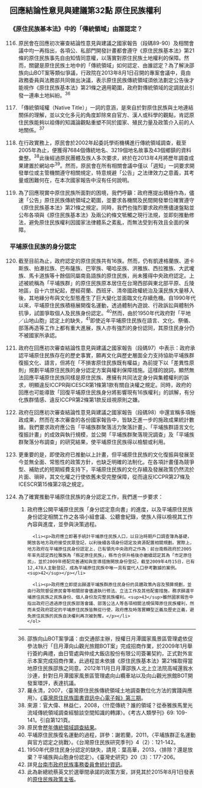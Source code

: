 ## 回應結論性意見與建議第32點 原住民族權利

### 《原住民族基本法》中的「傳統領域」由誰認定？

<ol start="116">
  <li><p>原民會在回應初次審查結論性意見與建議之國家報告（段碼89-90）及相關會議中均一再指出，各項公、私部門開發計畫都會遵守《原住民族基本法》第21條的原住民族事先自由知情同意權，以落實對原住民族土地權利的保障。然而，關鍵是原住民族土地中的「傳統領域」如何認定、由誰認定？為了解決邵族向山BOT案等類似爭議，行政院在2013年8月1日召開的專案會議中，竟由政務委員與法務部共同做出決議，表示原住民族傳統領域須依法劃定公告後才能視作《原住民族基本法》第21條之適用範圍，政府對傳統領域的定調就此引發一連串土地糾紛。<sup>36</sup></p></li>

  <li><p>「傳統領域權（Native Title）」一詞的意涵，是來自於對原住民族與土地連結關係的理解，並以文化多元的角度卸除來自官方、漢人或科學的觀點，肯認原住民族能夠以祖傳的知識論觀點重塑不同於國家、殖民力量及政策介入前的人地關係。<sup>37</2005年《原住民族基本法》公布施行後，國家一方面肯認原住民族的傳統領域權，另一方面卻又以「官方認定」作為權利訴求基礎，其間的矛盾不證自明。</p></li>

  <li><p>在行政實務上，原民會於2002年起委託學術機構進行傳統領域調查，截至2005年為止，便獲得7684個傳統地名、3219個地名故事及43個鄉鎮的資料彙整。<sup>38</sup>此後經過原民團體及族人多次要求，終於在2013年4月將歷年調查成果建置於網站中<sup>39</sup>。然而，原民會在所有相關會議中僅以「週知」一詞要求開發單位或主管機關遵守相關規定，特意規避「公告」之法律效力之意義，其考量或困難何在，在本次國家報告中沒有任何說明。</p></li>

  <li><p>為了回應現實中原住民族所面對的困境，我們呼籲：政府應提出積極作為，儘速「公告」原住民族傳統領域之範圍，並要求各機關及民間開發單位確實遵守《原住民族基本法》第21條之規定。同時，我們也強烈要求政府應儘速盤點並公布各項與《原住民族基本法》及兩公約條文牴觸之現行法規，並即刻推動修法，避免原住民族權利因國家法律體系之紊亂，而無法受到有效且全面的保障。</p></li>
</ol>

### 平埔原住民族的身分認定

<ol start="120">
  <li><p>截至目前為止，政府認定的原住民族共有16族。然而，仍有凱達格蘭族、道卡斯族、拍瀑拉族、巴布薩族、巴宰族、噶哈巫族、洪雅族、西拉雅族、大武壠族、馬卡道族等十餘個同屬南島語族的原住民族，尚未獲得中央政府認定。上述被統稱為「平埔族群」的原住民族原本居住在台灣西部與東北部平原、丘陵地區，自十六世紀起，歷經荷蘭、西班牙、清帝國政權統治及漢民族大量移入後，其地緣分布與文化型態產生了巨大變化並面臨文化存續危機。自1990年代以來，平埔原住民族積極展開復名運動，透過體制內遊說、行政訴訟與體制外抗爭，試圖爭取個人及民族身份認定。<sup>40</sup>然而，由於1950年代政府對「平地／山地山胞」認定上的缺失，<sup>41</sup>即使近年平埔原住民族在語言、文化、祭儀、部落再造等工作上都有重大進展，族人亦有強烈的身份認同，其原住民身分仍不被國家所承認。</p></li>

  <li><p>政府在回應初次審查結論性意見與建議之國家報告（段碼97）中表示：政府承認平埔原住民族存在的歷史事實，願再文化與歷史層面全力支持協助平埔族群復振文化、語言，但將在「不損害原住民族既有權益」為前提下以「差異性原則」規劃平埔原住民族的身分認定方案與權利保障措施。這樣的說詞，顯然無法回應平埔原住民族同樣是原住民族、應擁有共同法定身分與集體權利的訴求，明顯違反ICCPR與ICESCR第1條第1款有關自決權之規定。同時，政府的回應也可能導致「回復平埔原住民族身分將影響現有16族權利」的誤解，有分化族群情感、違反ICCPR第2條第1款反歧視原則之嫌。</p></li>

  <li><p>政府在回應初次審查結論性意見與建議之國家報告（段碼98）中還宣稱多項施政成果，然而在本次審查的各份國家報告中，皆缺乏進一步的施政成果統計數據。我們要求政府應公告「平埔族群聚落活力聚落計畫」、「平埔族群語言文化復振計畫」的成效與執行規模，並公開「平埔族群聚落現況調查」及「平埔族群聚落分布調查」的研究結果，使平埔原住民族得以檢驗或利用。</p></li>

  <li><p>更重要的是，即使政府已推動以上計畫，但平埔原住民族的文化復振與發展至今並無全面、常態性的政策方針，也缺乏明確的法制化。在各項計畫僅為競爭型、補助式的短期經費支持下，平埔原住民族的文化存續及發展政策仍然流於片面、瑣碎，其文化權之行使依舊未受完整保障，從而違反ICCPR第27條及ICESCR第15條第2項之規定。</p></li>

  <li><p>為了確實推動平埔原住民族的身分認定工作，我們進一步要求：</p>
    <ol>
      <li><p>政府應公開平埔原住民族「身分認定意向書」的進度，以及平埔原住民族身份認定相關工作之各項小組會議、公聽會紀錄，使族人得以檢視其工作內容與進度，並參與決策過程。</p></li>

      <li><p>政府應立即著手統計平埔原住民族人口，以日治時期戶口調查簿為基礎，開放各地方政府接受民眾登記，以利後續各項身份認定及資源配置相關規劃。實際上，地方政府在平埔原住民身份認定上，已有領先中央政府之作為：前台南縣政府於2005年率先認定西拉雅族為「縣定原住民族」，縣市合併升格後亦繼續認定其為「市定原住民」，並於2009年搭配完善通知與宣導措施開放身份登記，截至2009年4月15日，已有12,478人主動登記，成為平埔原住民族中唯一具有當代人口參考數據的案例。<sup>42</sup></p></li>

      <li><p>政府應立即提出歸還平埔族群原住民身份的具體政策內容及預算規劃，並由行政院督促原民會等相關部會儘速執行修法、立法工作及其他配套措施，務求歸還平埔原住民族之民族身份、個人身份及完整民族權利。<sup>43</sup>雖然國家報告中指出政府已透過原住民族部落會議、部落公法人等各項相關法規保障原住民族權利，然而未受政府認定的平埔原住民族皆無從行使，政府應及時落實轉型正義及歷史正義，避免原住民族的民族自決權利再次被剝奪。</p></li>
    </ol>
  </li>
</ol>

-----

<ol start="36">
  <li>邵族向山BOT案爭議：由交通部主辦，授權日月潭國家風景區管理處依促參法執行「日月潭向山觀光旅館BOT案」完成招商作業，於2009年1月舉行簽約典禮，由日管處與仲成大飯店股份有限公司簽署契約，正式對外宣示本案完成招商作業，此過程並未依據《原住民族基本法》第21條取得當地原住民族邵族之同意。2012年11月日月潭邵族人北上立法院高喊還我水沙連，針對日月潭國家風景區管理處向山纜車站以及向山觀光旅館BOT開發案環評，表達抗議。</li>
  <li>羅永清，2007，〈臺灣原住民族傳統領域土地調查數位化方法的實踐與應用〉。<a href="http://epaper.ntu.edu.tw/view.php?listid=134&id=4005" target="_blank">《臺灣原住民族圖書資訊中心電子報》第三期</a>。</li>
  <li>來源：官大偉、林益仁，2008，〈什麼傳統？誰的領域？從泰雅族馬里光流域傳統領域調查經驗談空間知識的轉譯〉。《考古人類學刊》69: 109-141。引自第121頁。</li>
  <li>原民會<a href="http://www.apc.gov.tw/portal/docList.html?CID=5FC6DA1C91974642" target="_blank">歷年傳統領域調查結果</a>。
  <li>平埔原住民族復名運動的過程，詳參：謝若蘭，2011，〈平埔族群正名運動與官方認定之挑戰〉。《台灣原住民族研究季刊》4（2）：121-142。</li>
  <li>1950年代原住民身分認定的缺失，請見：葉高華，2013，〈排除？還是放棄？平埔族與山胞身份認定〉。《臺灣史研究》20（3）：177-206。</li>
  <li>詳見<a href="http://www.tainan.gov.tw/nation/page.asp?nsub=H2A2A0" target="_blank">台南市政府民族事務委員會統計資訊</a>。</li>
  <li>此為新總統蔡英文於選舉間承諾的政策方案，詳見其於2015年8月1日發表的<a href="http://iing.tw/posts/46" target="_blank">原住民族政策主張</a>。</li>
</ol>